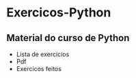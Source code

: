 # **Exercicos-Python**

## **Material do curso de Python**

* Lista de exercicios
* Pdf
* Exercicos feitos
